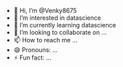 - 👋 Hi, I’m @Venky8675
- 👀 I’m interested in datascience
- 🌱 I’m currently learning datascience
- 💞️ I’m looking to collaborate on ...
- 📫 How to reach me ...
- 😄 Pronouns: ...
- ⚡ Fun fact: ...

<!---
Venky8675/Venky8675 is a ✨ special ✨ repository because its `README.md` (this file) appears on your GitHub profile.
You can click the Preview link to take a look at your changes.
--->

